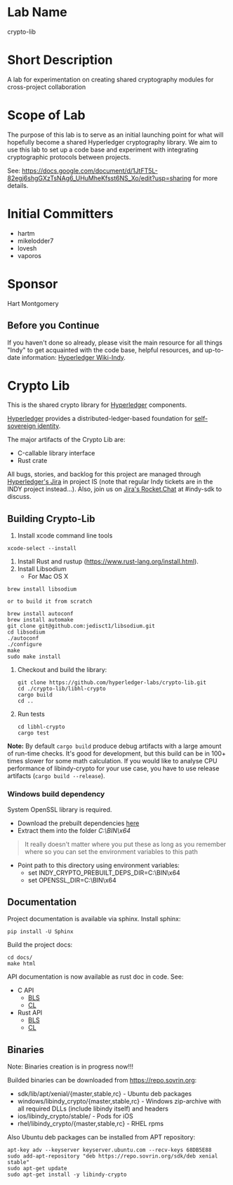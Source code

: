 # Lab Name
crypto-lib

# Short Description
A lab for experimentation on creating shared cryptography modules for cross-project collaboration

# Scope of Lab
The purpose of this lab is to serve as an initial launching point for what will hopefully become a shared Hyperledger cryptography library.  We aim to use this lab to set up a code base and experiment with integrating cryptographic protocols between projects.

See:  https://docs.google.com/document/d/1JtFT5L-82egj6shgGXzTsNAg6_UHuMheKfsst6NS_Xo/edit?usp=sharing
for more details.

# Initial Committers
- hartm
- mikelodder7
- lovesh
- vaporos

# Sponsor
Hart Montgomery


## Before you Continue

If you haven't done so already, please visit the main resource for all things "Indy" to get acquainted with the code base, helpful resources, and up-to-date information: [Hyperledger Wiki-Indy](https://wiki.hyperledger.org/projects/indy).

# Crypto Lib

This is the shared crypto library for [Hyperledger](https://www.hyperledger.org/projects) components.

[Hyperledger](https://www.hyperledger.org/projects) provides a distributed-ledger-based foundation for [self-sovereign identity](https://sovrin.org).

The major artifacts of the Crypto Lib are:
* С-callable library interface
* Rust сrate

All bugs, stories, and backlog for this project are managed through [Hyperledger's Jira](https://jira.hyperledger.org)
in project IS (note that regular Indy tickets are in the INDY project instead...). Also, join
us on [Jira's Rocket.Chat](chat.hyperledger.org) at #indy-sdk to discuss.

## Building Crypto-Lib

1. Install xcode command line tools
```
xcode-select --install
```
1. Install Rust and rustup (https://www.rust-lang.org/install.html).
1. Install Libsodium
    - For Mac OS X
```
brew install libsodium

or to build it from scratch

brew install autoconf
brew install automake
git clone git@github.com:jedisct1/libsodium.git
cd libsodium
./autoconf
./configure
make
sudo make install
```
1. Checkout and build the library:

   ```
   git clone https://github.com/hyperledger-labs/crypto-lib.git
   cd ./crypto-lib/libhl-crypto
   cargo build
   cd ..
   ```
1. Run tests
   ```
   cd libhl-crypto
   cargo test
   ```
**Note:**
By default `cargo build` produce debug artifacts with a large amount of run-time checks.
It's good for development, but this build can be in 100+ times slower for some math calculation.
If you would like to analyse CPU performance of libindy-crypto for your use case, you have to use release artifacts (`cargo build --release`).

### Windows build dependency
System OpenSSL library is required.
- Download the prebuilt dependencies [here](https://repo.sovrin.org/windows/libindy_crypto/deps/)
- Extract them into the folder _C:\BIN\x64_
> It really doesn't matter where you put these as long as you remember where so you can set
> the environment variables to this path
- Point path to this directory using environment variables:
  - set INDY_CRYPTO_PREBUILT_DEPS_DIR=C:\BIN\x64
  - set OPENSSL_DIR=C:\BIN\x64

## Documentation
Project documentation is available via sphinx.
Install sphinx:
```
pip install -U Sphinx
```
Build the project docs:
```
cd docs/
make html
```

API documentation is now available as rust doc in code. See:
* C API
    - [BLS](./src/ffi/bls.rs)
    - [CL](./src/ffi/cl/)
* Rust API
    - [BLS](./src/bls/mod.rs)
    - [CL](./src/cl)

## Binaries

Note: Binaries creation is in progress now!!!

Builded binaries can be downloaded from https://repo.sovrin.org:
* sdk/lib/apt/xenial/{master,stable,rc} - Ubuntu deb packages
* windows/libindy_crypto/{master,stable,rc} - Windows zip-archive with all required DLLs (include libindy itself) and headers
* ios/libindy_crypto/stable/ - Pods for iOS
* rhel/libindy_crypto/{master,stable,rc} - RHEL rpms

Also Ubuntu deb packages can be installed from APT repository:
```
apt-key adv --keyserver keyserver.ubuntu.com --recv-keys 68DB5E88
sudo add-apt-repository "deb https://repo.sovrin.org/sdk/deb xenial stable"
sudo apt-get update
sudo apt-get install -y libindy-crypto
```

